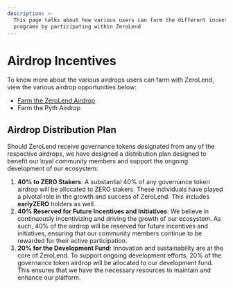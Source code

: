 ```yaml
---
description: >-
  This page talks about how various users can farm the different incentive
  programs by participating within ZeroLend
---
```


# Airdrop Incentives

To know more about the various airdrops users can farm with ZeroLend, view the various airdrop opportunities below:

* [Farm the ZeroLend Airdrop](engagement-for-potential-incentives.md)
* Farm the Pyth Airdrop&#x20;

## **Airdrop Distribution Plan**

Should ZeroLend receive governance tokens designated from any of the respective airdrops, we have designed a distribution plan designed to benefit our loyal community members and support the ongoing development of our ecosystem:

1. **40% to ZERO Stakers**: A substantial 40% of any governance token airdrop will be allocated to ZERO stakers. These individuals have played a pivotal role in the growth and success of ZeroLend. This includes **earlyZERO** holders as well.
2. **40% Reserved for Future Incentives and Initiatives**: We believe in continuously incentivizing and driving the growth of our ecosystem. As such, 40% of the airdrop will be reserved for future incentives and initiatives, ensuring that our community members continue to be rewarded for their active participation.
3. **20% for the Development Fund**: Innovation and sustainability are at the core of ZeroLend. To support ongoing development efforts, 20% of the governance token airdrop will be allocated to our development fund. This ensures that we have the necessary resources to maintain and enhance our platform.
